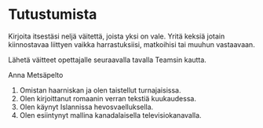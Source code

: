 # Tutustumista

Kirjoita itsestäsi neljä väitettä, joista yksi on vale. Yritä keksiä jotain kiinnostavaa liittyen vaikka harrastuksiisi, matkoihisi tai muuhun vastaavaan.

Lähetä väitteet opettajalle seuraavalla tavalla Teamsin kautta.

Anna Metsäpelto
1. Omistan haarniskan ja olen taistellut turnajaisissa.
2. Olen kirjoittanut romaanin verran tekstiä kuukaudessa.
3. Olen käynyt Islannissa hevosvaelluksella.
4. Olen esiintynyt mallina kanadalaisella televisiokanavalla.